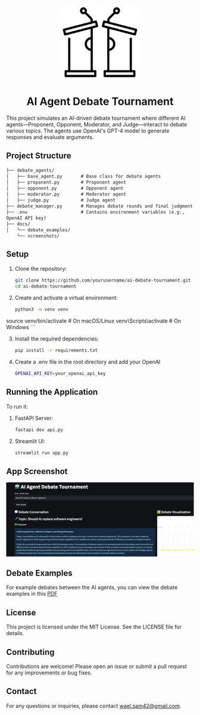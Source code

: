 <div align="center">

  <!-- Logo Image -->
  <img src="docs/images/logo.png" alt="AI Debate Tournament Logo" width="200"/>

  <!-- Title -->
  # AI Agent Debate Tournament

</div>

This project simulates an AI-driven debate tournament where different AI agents—Proponent, Opponent, Moderator, and Judge—interact to debate various topics. The agents use OpenAI's GPT-4 model to generate responses and evaluate arguments.

## Project Structure

```
├── debate_agents/
│   ├── base_agent.py       # Base class for debate agents
│   ├── proponent.py        # Proponent agent
│   ├── opponent.py         # Opponent agent
│   ├── moderator.py        # Moderator agent
│   ├── judge.py            # Judge agent
├── debate_manager.py       # Manages debate rounds and final judgment
├── .env                    # Contains environment variables (e.g., OpenAI API key)
├── docs/
│   └── debate_examples/
    └── screenshots/
```

## Setup

1. Clone the repository:
   ```sh
   git clone https://github.com/yourusername/ai-debate-tournament.git
   cd ai-debate-tournament
   ```

2. Create and activate a virtual environment:
    ```sh
    python3 -m venv venv
source venv/bin/activate  # On macOS/Linux
venv\Scripts\activate    # On Windows
    ```

3. Install the required dependencies:
    ```sh
    pip install -r requirements.txt
    ```

4. Create a .env file in the root directory and add your OpenAI
    ```sh
    OPENAI_API_KEY=your_openai_api_key
    ```

## Running the Application

To run it:
1. FastAPI Server:
    ```sh
   fastapi dev api.py
    ```

2. Streamlit UI:
    ```sh
   streamlit run app.py
    ```

## App Screenshot
![App Screenshot](docs/screenshots/ss1.png)

## Debate Examples

For example debates between the AI agents, you can view the debate examples in this [PDF](docs/debate_examples)

## License
This project is licensed under the MIT License. See the LICENSE file for details.

## Contributing
Contributions are welcome! Please open an issue or submit a pull request for any improvements or bug fixes.

## Contact
For any questions or inquiries, please contact wael.sam42@gmail.com.
